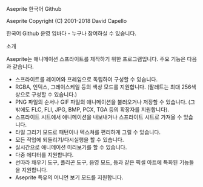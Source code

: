 Aseprite 한국어 Github

Aseprite Copyright (C) 2001-2018 David Capello

한국어 Github 운영 임바다 - 누구나 참여하실 수 있습니다.



소개

Aseprite는 애니메이션 스프라이트를 제작하기 위한 프로그램입니다. 주요 기능은 다음과 같습니다.

- 스프라이트를 레이어와 프레임으로 독립하여 구성할 수 있습니다.
- RGBA, 인덱스, 그레이스케일 등의 색상 모드를 지원합니다. (팔레트는 최대 256색상으로 구성할 수 있습니다.)
- PNG 파일의 순서나 GIF 파일의 애니메이션을 불러오거나 저장할 수 있습니다. (그밖에도
  FLC, FLI, JPG, BMP, PCX, TGA 등의 확장자를 지원합니다).
- 스프라이트 시트에서 애니메이션을 내보내거나 스프라이트 시트로 가져올 수 있습니다.
- 타일 그리기 모드로 패턴이나 텍스쳐를 편리하게 그릴 수 있습니다.
- 모든 작업에 되돌리기/다시실행을 할 수 있습니다.
- 실시간으로 애니메이션 미리보기를 할 수 있습니다.
- 다중 에디터를 지원합니다.
- 선따라 채우기 도구, 폴리곤 도구, 음영 모드, 등과 같은 픽셀 아트에 특화된 기능들을 지원합니다.
- Aseprite 특유의 어니언 보기 모드를 지원합니다.
